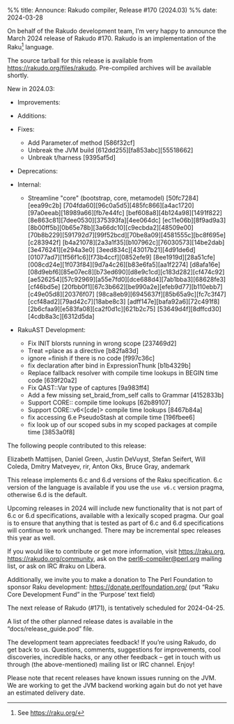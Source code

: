 %% title: Announce: Rakudo compiler, Release #170 (2024.03)
%% date: 2024-03-28

On behalf of the Rakudo development team, I’m very happy to announce the
March 2024 release of Rakudo #170. Rakudo is an implementation of
the Raku[^1] language.

The source tarball for this release is available from
<https://rakudo.org/files/rakudo>.
Pre-compiled archives will be available shortly.

New in 2024.03:

+ Improvements:

+ Additions:

+ Fixes:
    + Add Parameter.of method [586f32cf]
    + Unbreak the JVM build [612dd255][fa853abc][55518662]
    + Unbreak t/harness [9395af5d]

+ Deprecations:

+ Internal:
    * Streamline "core" (bootstrap, core, metamodel) [50fc7284][eea99c2b]
      [704fda60][96c0a5d5][485fc866][a4ac1720][97a0eeab][18989a66][fb7e44fc]
      [bef608a8][4b124a98][1491f822][8e863c81][7dee0530][375393fa][4ee064dc]
      [ec11e06b][8f9ad9a3][8b00ff5b][0b65e78b][3a66dc10][c9ecbda2][48509e00]
      [70b8b229][591792d7][99f52bcd][70be8a09][4581555c][bc8f695e][c283942f]
      [b4a21078][2a3a1f35][b107962c][76030573][14be2dab][3e476241][e294a3e0]
      [3eed834c][43017b21][4d91de6d][01077ad7][1f56f1c6][f73b4ccf][0852efe9]
      [8ee1919d][28a51cfe][008cd24e][1f073f84][9d7a4c26][b83e6fa5][aa1f2274]
      [d8afa16e][08d9ebf6][85e07ec8][b73ed690][d8e9c1cd][c183d282][cf474c92]
      [ae526254][57c92969][a55e7fd0][dce688d4][7ab1bba3][68628fe3][cf46bd5e]
      [20fbb0f1][67c3b662][be990a2e][efeb9d77][b110ebb7][c49e05d8][20376f07]
      [98ca8eb9][6945637f][85b65a9c][fc7c3f47][ccf48ad2][79ad42c7][18abe8c3]
      [adff147e][bafa92a6][72c491f8][2b6cfaa9][e583fa08][ca2f0d1c][621b2c75]
      [53649d4f][8dffcd30][4cdb8a3c][6312d5da]

+ RakuAST Development:
    + Fix INIT blorsts running in wrong scope [237469d2]
    + Treat =place as a directive [b82fa83d]
    + ignore =finish if there is no code [f997c36c]
    + fix declaration after bind in ExpressionThunk [b1b4329b]
    + Replace fallback resolver with compile time lookups in BEGIN time code
      [639f20a2]
    + Fix QAST::Var type of captures [9a983ff4]
    + Add a few missing set_braid_from_self calls to Grammar [4152833b]
    + Support CORE:: compile time lookups [62b89107]
    + Support CORE::v6<[cde]> compile time lookups [8467b84a]
    + fix accessing 6.e PseudoStash at compile time [196fbee6]
    + fix look up of our scoped subs in my scoped packages at compile time
      [3853a0f8]

The following people contributed to this release:

Elizabeth Mattijsen, Daniel Green, Justin DeVuyst, Stefan Seifert,
Will Coleda, Dmitry Matveyev, rir, Anton Oks, Bruce Gray, andemark

This release implements 6.c and 6.d versions of the Raku specification.
6.c version of the language is available if you use the `use v6.c`
version pragma, otherwise 6.d is the default.

Upcoming releases in 2024 will include new functionality that is not
part of 6.c or 6.d specifications, available with a lexically scoped
pragma. Our goal is to ensure that anything that is tested as part of
6.c and 6.d specifications will continue to work unchanged. There may
be incremental spec releases this year as well.

If you would like to contribute or get more information, visit
<https://raku.org>, <https://rakudo.org/community>, ask on the
<perl6-compiler@perl.org> mailing list, or ask on IRC #raku on Libera.

Additionally, we invite you to make a donation to The Perl Foundation
to sponsor Raku development: <https://donate.perlfoundation.org/>
(put “Raku Core Development Fund” in the ‘Purpose’ text field)

The next release of Rakudo (#171), is tentatively scheduled for 2024-04-25.

A list of the other planned release dates is available in the
“docs/release_guide.pod” file.

The development team appreciates feedback! If you’re using Rakudo, do
get back to us. Questions, comments, suggestions for improvements, cool
discoveries, incredible hacks, or any other feedback – get in touch with
us through (the above-mentioned) mailing list or IRC channel. Enjoy!

Please note that recent releases have known issues running on the JVM.
We are working to get the JVM backend working again but do not yet have
an estimated delivery date.

[^1]: See <https://raku.org/>
